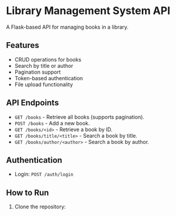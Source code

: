 # Library Management System API

A Flask-based API for managing books in a library.

## Features
- CRUD operations for books
- Search by title or author
- Pagination support
- Token-based authentication
- File upload functionality

## API Endpoints
- `GET /books` - Retrieve all books (supports pagination).
- `POST /books` - Add a new book.
- `GET /books/<id>` - Retrieve a book by ID.
- `GET /books/title/<title>` - Search a book by title.
- `GET /books/author/<author>` - Search a book by author.

## Authentication
- Login: `POST /auth/login`
## How to Run
1. Clone the repository:
